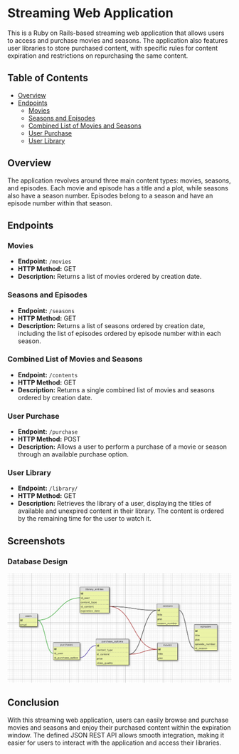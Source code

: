 # Streaming Web Application

This is a Ruby on Rails-based streaming web application that allows users to access and purchase movies and seasons. The application also features user libraries to store purchased content, with specific rules for content expiration and restrictions on repurchasing the same content.

## Table of Contents

- [Overview](#overview)
- [Endpoints](#endpoints)
  - [Movies](#movies)
  - [Seasons and Episodes](#seasons-and-episodes)
  - [Combined List of Movies and Seasons](#combined-list-of-movies-and-seasons)
  - [User Purchase](#user-purchase)
  - [User Library](#user-library)

## Overview

The application revolves around three main content types: movies, seasons, and episodes. Each movie and episode has a title and a plot, while seasons also have a season number. Episodes belong to a season and have an episode number within that season.

## Endpoints

### Movies

- **Endpoint:** `/movies`
- **HTTP Method:** GET
- **Description:** Returns a list of movies ordered by creation date.

### Seasons and Episodes

- **Endpoint:** `/seasons`
- **HTTP Method:** GET
- **Description:** Returns a list of seasons ordered by creation date, including the list of episodes ordered by episode number within each season.

### Combined List of Movies and Seasons

- **Endpoint:** `/contents`
- **HTTP Method:** GET
- **Description:** Returns a single combined list of movies and seasons ordered by creation date.

### User Purchase

- **Endpoint:** `/purchase`
- **HTTP Method:** POST
- **Description:** Allows a user to perform a purchase of a movie or season through an available purchase option.

### User Library

- **Endpoint:** `/library/`
- **HTTP Method:** GET
- **Description:** Retrieves the library of a user, displaying the titles of available and unexpired content in their library. The content is ordered by the remaining time for the user to watch it.

## Screenshots

### Database Design

![Sample Screenshot](./app/assets/images/db_design.png)

## Conclusion

With this streaming web application, users can easily browse and purchase movies and seasons and enjoy their purchased content within the expiration window. The defined JSON REST API allows smooth integration, making it easier for users to interact with the application and access their libraries.
